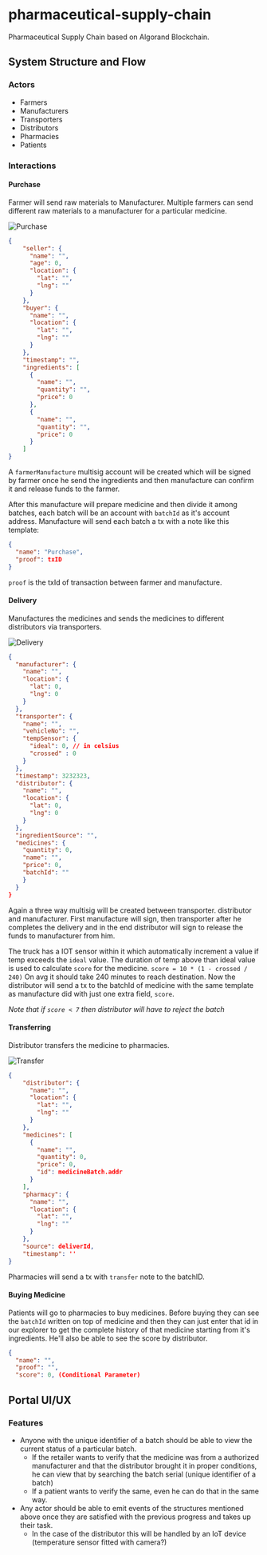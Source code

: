 # pharmaceutical-supply-chain

Pharmaceutical Supply Chain based on Algorand Blockchain.

## System Structure and Flow

### Actors

- Farmers
- Manufacturers
- Transporters
- Distributors
- Pharmacies
- Patients

### Interactions

#### Purchase

Farmer will send raw materials to Manufacturer. Multiple farmers can send different raw materials to a manufacturer for a particular medicine.

![Purchase](./src/assets/purchase.png)

```json
{
    "seller": {
      "name": "",
      "age": 0,
      "location": {
        "lat": "",
        "lng": ""
      }
    },
    "buyer": {
      "name": "",
      "location": {
        "lat": "",
        "lng": ""
      }
    },
    "timestamp": "",
    "ingredients": [
      {
        "name": "",
        "quantity": "",
        "price": 0
      },
      {
        "name": "",
        "quantity": "",
        "price": 0
      }
    ]
}
```

A `farmerManufacture` multisig account will be created which will be signed by farmer once he send the ingredients and then manufacture can confirm it and release funds to the farmer.

After this manufacture will prepare medicine and then divide it among batches, each batch will be an account with `batchId` as it's account address. Manufacture will send each batch a tx with a note like this template:
```json
{
  "name": "Purchase",
  "proof": txID
}
```
`proof` is the txId of transaction between farmer and manufacture.
#### Delivery

Manufactures the medicines and sends the medicines to different distributors via transporters.

![Delivery](./src/assets/delivery.png)

```json
{
  "manufacturer": {
    "name": "",
    "location": {
      "lat": 0,
      "lng": 0
    }
  },
  "transporter": {
    "name": "",
    "vehicleNo": "",
    "tempSensor": {
      "ideal": 0, // in celsius
      "crossed" : 0
    }
  },
  "timestamp": 3232323,
  "distributor": {
    "name": "",
    "location": {
      "lat": 0,
      "lng": 0
    }
  },
  "ingredientSource": "",
  "medicines": {
    "quantity": 0,
    "name": "",
    "price": 0,
    "batchId": ""
    }
  }
}
```

Again a three way multisig will be created between transporter. distributor and manufacturer. First manufacture will sign, then transporter after he completes the delivery and in the end distributor will sign to release the funds to manufacturer from him.

The truck has a IOT sensor within it which automatically increment a value if temp exceeds the `ideal` value. The duration of temp above than ideal value is used to calculate `score` for the medicine. 
`score = 10 * (1 - crossed / 240)` On avg it should take 240 minutes to reach destination. Now the distributor will send a tx to the batchId of medicine with the same template as manufacture did with just one extra field, `score`.

_Note that if `score < 7` then distributor will have to reject the batch_

#### Transferring 

Distributor transfers the medicine to pharmacies.

![Transfer](./src/assets/transfer.png)

```json
{
    "distributor": {
      "name": "",
      "location": {
        "lat": "",
        "lng": ""
      }
    },
    "medicines": [
      {
        "name": "",
        "quantity": 0,
        "price": 0,
        "id": medicineBatch.addr
      }
    ],
    "pharmacy": {
      "name": "",
      "location": {
        "lat": "",
        "lng": ""
      }
    },
    "source": deliverId,
    "timestamp": ''
}
```
Pharmacies will send a tx with `transfer` note to the batchID.

#### Buying Medicine

Patients will go to pharmacies to buy medicines. Before buying they can see the `batchId` written on top of medicine and then they can just enter that id in our explorer to get the complete history of that medicine starting from it's ingredients. He'll also be able to see the score by distributor.

```json
{
  "name": "",
  "proof": "",
  "score": 0, (Conditional Parameter)
```

## Portal UI/UX

### Features

- Anyone with the unique identifier of a batch should be able to view the current status of a particular batch.
  - If the retailer wants to verify that the medicine was from a authorized manufacturer and that the distributor brought it in proper conditions, he can view that by searching the batch serial (unique identifier of a batch)
  - If a patient wants to verify the same, even he can do that in the same way.
- Any actor should be able to emit events of the structures mentioned above once they are satisfied with the previous progress and takes up their task.
  - In the case of the distributor this will be handled by an IoT device (temperature sensor fitted with camera?)
